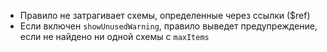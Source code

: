 - Правило не затрагивает схемы, определенные через ссылки ($ref)
- Если включен `showUnusedWarning`, правило выведет предупреждение, если не найдено ни одной схемы с `maxItems`
